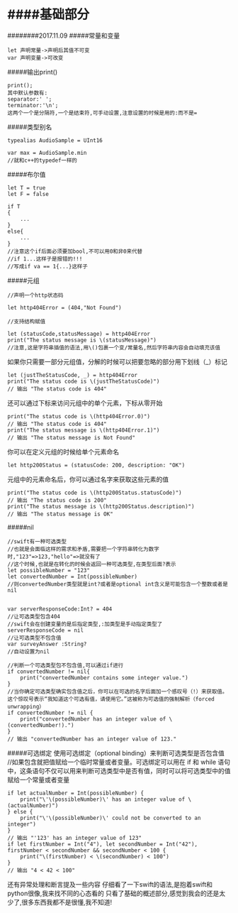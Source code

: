 ####基础部分
====
########2017.11.09
#####常量和变量
```
let 声明常量->声明后其值不可变
var 声明变量->可改变
```
#####输出print()
```
print();
其中默认参数有:
separator:' ';
terminator:'\n';
这两个一个是分隔符,一个是结束符,可手动设置,注意设置的时候是用的:而不是=
```
#####类型别名
```
typealias AudioSample = UInt16

var max = AudioSample.min
//就和c++的typedef一样的
```
#####布尔值
```
let T = true
let F = false

if T
{
    ...
}
else{
    ...
}
//注意这个if后面必须要加bool,不可以用0和非0来代替
//if 1...这样子是报错的!!!
//写成if va == 1{...}这样子
```

#####元组
```
//声明一个http状态码

let http404Error = (404,"Not Found")

//支持结构赋值

let (statusCode,statusMessage) = http404Error
print("The status message is \(statusMessage)")
//注意,这是字符串插值的语法,用\()包裹一个变/常量名,然后字符串内容会自动填充该值
```
如果你只需要一部分元组值，分解的时候可以把要忽略的部分用下划线（_）标记
```
let (justTheStatusCode, _) = http404Error
print("The status code is \(justTheStatusCode)")
// 输出 "The status code is 404"
```
还可以通过下标来访问元组中的单个元素，下标从零开始
```
print("The status code is \(http404Error.0)")
// 输出 "The status code is 404"
print("The status message is \(http404Error.1)")
// 输出 "The status message is Not Found"
```
你可以在定义元组的时候给单个元素命名
```
let http200Status = (statusCode: 200, description: "OK")
```

元组中的元素命名后，你可以通过名字来获取这些元素的值
```
print("The status code is \(http200Status.statusCode)")
// 输出 "The status code is 200"
print("The status message is \(http200Status.description)")
// 输出 "The status message is OK"
```
#####nil
```
//swift有一种可选类型
//也就是会面临这样的需求和矛盾,需要把一个字符串转化为数字时,"123"=>123,"hello"=>就没有了
//这个时候,也就是在转化的时候会返回一种可选类型,在类型后面?表示
let possibleNumber = "123"
let convertedNumber = Int(possibleNumber)
//则convertedNumber类型就是int?或者是optional int含义是可能包含一个整数或者是nil


var serverResponseCode:Int? = 404
//让可选类型包含404
//swift会在创建变量的是后指定类型,:加类型是手动指定类型了
serverResponseCode = nil
//让可选类型不包含值
var surveyAnswer :String?
//自动设置为nil

//判断一个可选类型包不包含值,可以通过if进行
if convertedNumber != nil{
    print("convertedNumber contains some integer value.")
}
//当你确定可选类型确实包含值之后，你可以在可选的名字后面加一个感叹号（!）来获取值。这个惊叹号表示“我知道这个可选有值，请使用它。”这被称为可选值的强制解析（forced unwrapping）
if convertedNumber != nil {
    print("convertedNumber has an integer value of \(convertedNumber!).")
}
// 输出 "convertedNumber has an integer value of 123."
```
#####可选绑定
使用可选绑定（optional binding）来判断可选类型是否包含值
//如果包含就把值赋给一个临时常量或者变量。可选绑定可以用在 if 和 while 语句中，这条语句不仅可以用来判断可选类型中是否有值，同时可以将可选类型中的值赋给一个常量或者变量
```
if let actualNumber = Int(possibleNumber) {
    print("\'\(possibleNumber)\' has an integer value of \(actualNumber)")
} else {
    print("\'\(possibleNumber)\' could not be converted to an integer")
}
// 输出 "'123' has an integer value of 123"
if let firstNumber = Int("4"), let secondNumber = Int("42"), firstNumber < secondNumber && secondNumber < 100 {
    print("\(firstNumber) < \(secondNumber) < 100")
}
// 输出 "4 < 42 < 100"
```

还有异常处理和断言提及一些内容
仔细看了一下swift的语法,是抱着swift和python很像,我来找不同的心态看的
只看了基础的概述部分,感觉到我会的还是太少了,很多东西我都不是很懂,我不知道!
